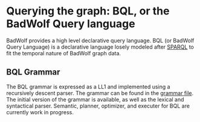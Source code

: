 # Querying the graph: BQL, or the BadWolf Query language

BadWolf provides a high level declarative query language. BQL (or BadWolf
Query Language) is a declarative language losely modeled after
[SPARQL](https://en.wikipedia.org/wiki/SPARQL) to fit the temporal nature of
BadWolf graph data.

## BQL Grammar

The BQL grammar is expressed as a LL1 and implemented using a recursively
descent parser. The grammar can be found in the
[grammar file](./bql/grammar/grammar.go). The initial version of the grammar
is available, as well as the lexical and syntactical parser. Semantic,
planner, optimizer, and executer for BQL are currently work in progress.
